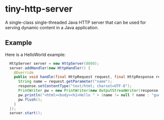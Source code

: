 # tiny-http-server

A single-class single-threaded Java HTTP server that can be used for serving dynamic content in a Java application.

## Example

Here is a HelloWorld example:

```java
  HttpServer server = new HttpServer(8080);
  server.addHandler(new HttpHandler() {
    @Override
    public void handle(final HttpRequest request, final HttpResponse response) {
      String name = request.getParameter("name");
      response.setContentType("text/html; charset=UTF-8");
      PrintWriter pw = new PrintWriter(new OutputStreamWriter(response.getOutputStream()));
      pw.println("<html><body><h1>Hello " + (name != null ? name : "guest") + "!</h1></body></html>");
      pw.flush();
    }
  });
  server.start();
```
